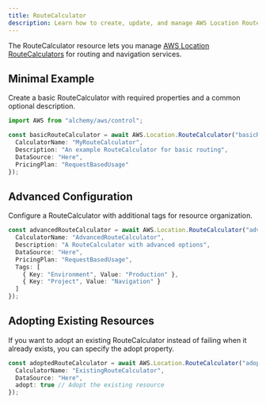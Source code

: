 ```yaml
---
title: RouteCalculator
description: Learn how to create, update, and manage AWS Location RouteCalculators using Alchemy Cloud Control.
---
```



The RouteCalculator resource lets you manage [AWS Location RouteCalculators](https://docs.aws.amazon.com/location/latest/userguide/) for routing and navigation services.

## Minimal Example

Create a basic RouteCalculator with required properties and a common optional description.

```ts
import AWS from "alchemy/aws/control";

const basicRouteCalculator = await AWS.Location.RouteCalculator("basicRouteCalculator", {
  CalculatorName: "MyRouteCalculator",
  Description: "An example RouteCalculator for basic routing",
  DataSource: "Here",
  PricingPlan: "RequestBasedUsage"
});
```

## Advanced Configuration

Configure a RouteCalculator with additional tags for resource organization.

```ts
const advancedRouteCalculator = await AWS.Location.RouteCalculator("advancedRouteCalculator", {
  CalculatorName: "AdvancedRouteCalculator",
  Description: "A RouteCalculator with advanced options",
  DataSource: "Here",
  PricingPlan: "RequestBasedUsage",
  Tags: [
    { Key: "Environment", Value: "Production" },
    { Key: "Project", Value: "Navigation" }
  ]
});
```

## Adopting Existing Resources

If you want to adopt an existing RouteCalculator instead of failing when it already exists, you can specify the adopt property.

```ts
const adoptedRouteCalculator = await AWS.Location.RouteCalculator("adoptedRouteCalculator", {
  CalculatorName: "ExistingRouteCalculator",
  DataSource: "Here",
  adopt: true // Adopt the existing resource
});
```

